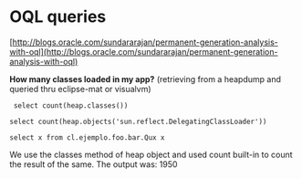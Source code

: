 # OQL queries

[http://blogs.oracle.com/sundararajan/permanent-generation-analysis-with-oql](http://blogs.oracle.com/sundararajan/permanent-generation-analysis-with-oql)


**How many classes loaded in my app?**
(retrieving from a heapdump and queried thru eclipse-mat or visualvm)

` select count(heap.classes())`

`select count(heap.objects('sun.reflect.DelegatingClassLoader'))`

`select x from cl.ejemplo.foo.bar.Qux x`

We use the classes method of heap object and used count built-in
to count the result of the same. The output was: 1950

